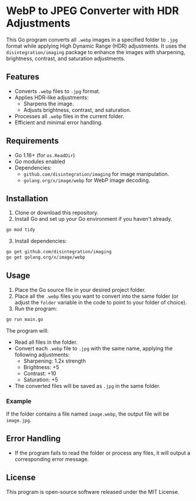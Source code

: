 # WebP to JPEG Converter with HDR Adjustments

This Go program converts all `.webp` images in a specified folder to `.jpg` format while applying High Dynamic Range (HDR) adjustments. It uses the `disintegration/imaging` package to enhance the images with sharpening, brightness, contrast, and saturation adjustments.

## Features

- Converts `.webp` files to `.jpg` format.
- Applies HDR-like adjustments:
  - Sharpens the image.
  - Adjusts brightness, contrast, and saturation.
- Processes all `.webp` files in the current folder.
- Efficient and minimal error handling.

## Requirements

- Go 1.16+ (for `os.ReadDir`)
- Go modules enabled
- Dependencies:
  - `github.com/disintegration/imaging` for image manipulation.
  - `golang.org/x/image/webp` for WebP image decoding.

## Installation

1. Clone or download this repository.
2. Install Go and set up your Go environment if you haven't already.

```bash
go mod tidy
```

3. Install dependencies:

```bash
go get github.com/disintegration/imaging
go get golang.org/x/image/webp
```

## Usage

1. Place the Go source file in your desired project folder.
2. Place all the `.webp` files you want to convert into the same folder (or adjust the `folder` variable in the code to point to your folder of choice).
3. Run the program:

```bash
go run main.go
```

The program will:

- Read all files in the folder.
- Convert each `.webp` file to `.jpg` with the same name, applying the following adjustments:
  - Sharpening: 1.2x strength
  - Brightness: +5
  - Contrast: +10
  - Saturation: +5
- The converted files will be saved as `.jpg` in the same folder.

### Example

If the folder contains a file named `image.webp`, the output file will be `image.jpg`.

## Error Handling

- If the program fails to read the folder or process any files, it will output a corresponding error message.

## License

This program is open-source software released under the MIT License.